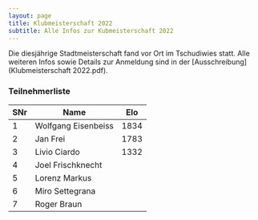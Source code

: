 ```yaml
---
layout: page
title: Klubmeisterschaft 2022
subtitle: Alle Infos zur Kubmeisterschaft 2022
---
```


Die diesjährige Stadtmeisterschaft fand vor Ort im Tschudiwies statt. Alle weiteren Infos sowie Details zur Anmeldung sind in der [Ausschreibung](Klubmeisterschaft 2022.pdf).

### Teilnehmerliste

| SNr | Name                | Elo  |
| --- | ------------------- | ---- |
| 1   | Wolfgang Eisenbeiss | 1834 |
| 2   | Jan Frei            | 1783 |
| 3   | Livio Ciardo        | 1332 |
| 4   | Joel Frischknecht   |      |
| 5   | Lorenz Markus       |      |
| 6   | Miro Settegrana     |      |
| 7   | Roger Braun         |      |
